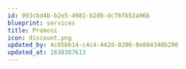 ```yaml
---
id: 093cbd4b-b2e5-4981-b2d6-dc76fb52a96b
blueprint: services
title: Promosi
icon: discount.png
updated_by: 4c05bb14-c4c4-442d-8206-8e884340b296
updated_at: 1638387613
---
```

